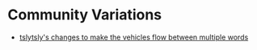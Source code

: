 # Community Variations

* [tslytsly's changes to make the vehicles flow between multiple words](https://github.com/tslytsly/p5.js-projects/tree/master/Steering_Text_Paths)
